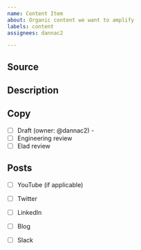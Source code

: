 ```yaml
---
name: Content Item
about: Organic content we want to amplify
labels: content
assignees: dannac2

---
```


## Source

<!--
Put here a link to source of the content (video, blog, etc)
-->

## Description

<!--
Write one paragraph which describes what is interesting about this content item from the point of view of our audience (users/contributors/...). Ask yourself why would someone care about this item? What's new about it etc...
-->

## Copy

- [ ] Draft (owner: @dannac2) - <danna puts here a link to google doc>
- [ ] Engineering review
- [ ] Elad review

## Posts

- [ ] YouTube (if applicable)
- [ ] Twitter
- [ ] LinkedIn
- [ ] Blog
- [ ] Slack


